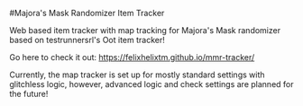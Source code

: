 #Majora's Mask Randomizer Item Tracker

Web based item tracker with map tracking for Majora's Mask randomizer based on testrunnersrl's Oot item tracker!

Go here to check it out: https://felixhelixtm.github.io/mmr-tracker/

Currently, the map tracker is set up for mostly standard settings with glitchless logic, however, advanced logic and check settings are planned for the future!




